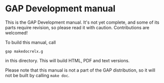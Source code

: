# GAP Development manual

This is the GAP Development manual. It's not yet complete,
and some of its parts require revision, so please read it
with caution. Contributions are welcomed!

To build this manual, call

```
gap makedocrelx.g
````

in this directory. This will build HTML, PDF and text versions.

Please note that this manual is not a part of the GAP distribution,
so it will not be built by calling `make doc`.

